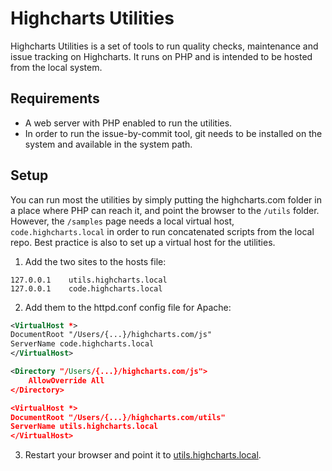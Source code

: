 # Highcharts Utilities

Highcharts Utilities is a set of tools to run quality checks, maintenance and issue tracking on Highcharts. It runs
on PHP and is intended to be hosted from the local system.

## Requirements
* A web server with PHP enabled to run the utilities.
* In order to run the issue-by-commit tool, git needs to be installed on the system and available in the system path.

## Setup
You can run most the utilities by simply putting the highcharts.com folder in a place where PHP can reach it, and
point the browser to the `/utils` folder. However, the `/samples` page needs a local virtual host, `code.highcharts.local` in
order to run concatenated scripts from the local repo. Best practice is also to set up a virtual host for the utilities.

1. Add the two sites to the hosts file:
```
127.0.0.1    utils.highcharts.local
127.0.0.1    code.highcharts.local
```

2. Add them to the httpd.conf config file for Apache:
```xml
<VirtualHost *>
DocumentRoot "/Users/{...}/highcharts.com/js"
ServerName code.highcharts.local
</VirtualHost>

<Directory "/Users/{...}/highcharts.com/js">
	AllowOverride All
</Directory>

<VirtualHost *>
DocumentRoot "/Users/{...}/highcharts.com/utils"
ServerName utils.highcharts.local
</VirtualHost>
```

3. Restart your browser and point it to <a href="http://utils.highcharts.local">utils.highcharts.local</a>.

